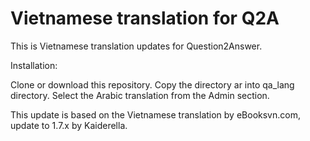 # Vietnamese translation for Q2A

This is Vietnamese translation updates for Question2Answer.

Installation:

Clone or download this repository.
Copy the directory ar into qa_lang directory.
Select the Arabic translation from the Admin section.

This update is based on the Vietnamese translation by eBooksvn.com, update to 1.7.x by Kaiderella.
